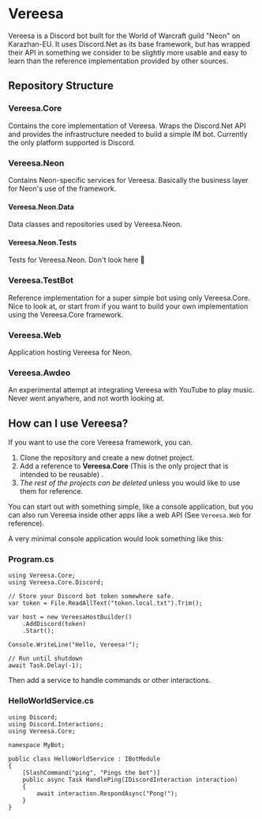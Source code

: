 # Vereesa

Vereesa is a Discord bot built for the World of Warcraft guild "Neon" on Karazhan-EU. It uses Discord.Net as its base
framework, but has wrapped their API in something we consider to be slightly more usable and easy to learn than
the reference implementation provided by other sources.

## Repository Structure

### Vereesa.Core
Contains the core implementation of Vereesa. Wraps the Discord.Net API and provides the infrastructure needed to
build a simple IM bot. Currently the only platform supported is Discord.

### Vereesa.Neon
Contains Neon-specific services for Vereesa. Basically the business layer for Neon's use of the framework.

#### Vereesa.Neon.Data
Data classes and repositories used by Vereesa.Neon.

#### Vereesa.Neon.Tests
Tests for Vereesa.Neon. Don't look here 🙈

### Vereesa.TestBot
Reference implementation for a super simple bot using only Vereesa.Core. Nice to look at, or start from if you
want to build your own implementation using the Vereesa.Core framework.

### Vereesa.Web
Application hosting Vereesa for Neon.

### Vereesa.Awdeo
An experimental attempt at integrating Vereesa with YouTube to play music. Never went anywhere, and not worth looking
at.

## How can I use Vereesa?

If you want to use the core Vereesa framework, you can.
1) Clone the repository and create a new dotnet project.
2) Add a reference to **Vereesa.Core** (This is the only project that is intended to be reusable) .
3) *The rest of the projects can be deleted* unless you would like to use them for reference.

You can start out with something simple, like a console application, but you can also run Vereesa inside
other apps like a web API (See `Vereesa.Web` for reference).

A very minimal console application would look something like this:

### Program.cs

```CSharp
using Vereesa.Core;
using Vereesa.Core.Discord;

// Store your Discord bot token somewhere safe.
var token = File.ReadAllText("token.local.txt").Trim();

var host = new VereesaHostBuilder()
    .AddDiscord(token)
    .Start();

Console.WriteLine("Hello, Vereesa!");

// Run until shutdown
await Task.Delay(-1);
```
Then add a service to handle commands or other interactions.

### HelloWorldService.cs
```CSharp
using Discord;
using Discord.Interactions;
using Vereesa.Core;

namespace MyBot;

public class HelloWorldService : IBotModule
{
    [SlashCommand("ping", "Pings the bot")]
    public async Task HandlePing(IDiscordInteraction interaction)
    {
        await interaction.RespondAsync("Pong!");
    }
}
```

